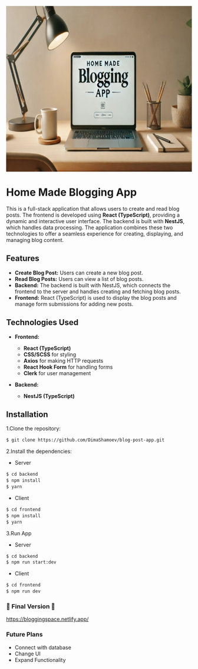 <div style='display: flex; justify-content: center'>
    <img src='./Frontend/public/blogging-banner.jpg/' height='450' width="100%">
</div>

# Home Made Blogging App
This is a full-stack application that allows users to create and read blog posts. The frontend is developed using **React (TypeScript)**, providing a dynamic and interactive user interface. The backend is built with **NestJS**, which handles data processing. The application combines these two technologies to offer a seamless experience for creating, displaying, and managing blog content.

## Features
- **Create Blog Post:** Users can create a new blog post.
- **Read Blog Posts:** Users can view a list of blog posts.
- **Backend:** The backend is built with NestJS, which connects the frontend to the server and handles creating and fetching blog posts.
- **Frontend:** React (TypeScript) is used to display the blog posts and manage form submissions for adding new posts.

## Technologies Used
- **Frontend:**  
  - **React (TypeScript)**
  - **CSS/SCSS** for styling
  - **Axios** for making HTTP requests
  - **React Hook Form** for handling forms
  - **Clerk** for user management

- **Backend:**  
  - **NestJS (TypeScript)**

## Installation
1.Clone the repository:
```bash
$ git clone https://github.com/DimaShamoev/blog-post-app.git
```

2.Install the dependencies:
- Server
```bash
$ cd backend
$ npm install
$ yarn
```
- Client
```bash
$ cd frontend
$ npm install
$ yarn
```

3.Run App
- Server
```bash
$ cd backend
$ npm run start:dev
```
- Client
```bash
$ cd frontend
$ npm run dev
```

### 🏁 Final Version 🏁
https://bloggingspace.netlify.app/

### Future Plans
- Connect with database
- Change UI
- Expand Functionality 